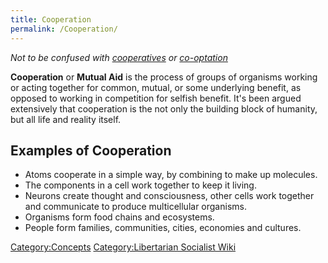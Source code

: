 ```yaml
---
title: Cooperation
permalink: /Cooperation/
---
```


*Not to be confused with [cooperatives](Cooperative.md "wikilink") or
[co-optation](co-optation.md "wikilink")*

**Cooperation** or **Mutual Aid** is the process of groups of organisms
working or acting together for common, mutual, or some underlying
benefit, as opposed to working in competition for selfish benefit. It's
been argued extensively that cooperation is the not only the building
block of humanity, but all life and reality itself.

## Examples of Cooperation

- Atoms cooperate in a simple way, by combining to make up molecules.
- The components in a cell work together to keep it living.
- Neurons create thought and consciousness, other cells work together
  and communicate to produce multicellular organisms.
- Organisms form food chains and ecosystems.
- People form families, communities, cities, economies and cultures.

[Category:Concepts](Category:Concepts.md "wikilink") [Category:Libertarian
Socialist Wiki](Category:Libertarian_Socialist_Wiki.md "wikilink")